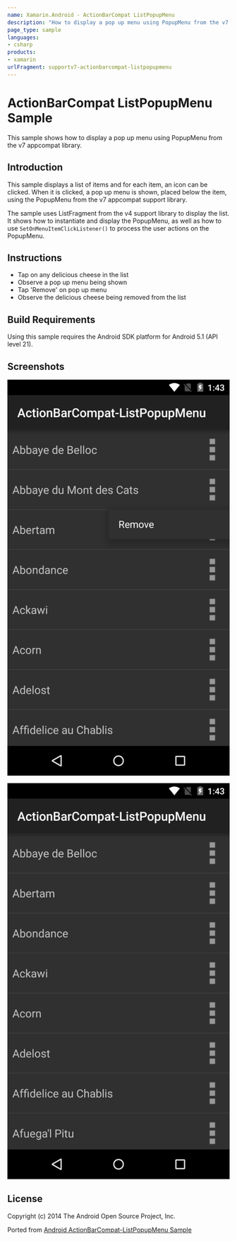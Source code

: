 ```yaml
---
name: Xamarin.Android - ActionBarCompat ListPopupMenu
description: "How to display a pop up menu using PopupMenu from the v7 appcompat library"
page_type: sample
languages:
- csharp
products:
- xamarin
urlFragment: supportv7-actionbarcompat-listpopupmenu
---
```

# ActionBarCompat ListPopupMenu Sample

This sample shows how to display a pop up menu using PopupMenu from the v7 appcompat library.

## Introduction

This sample displays a list of items and for each item, an icon can be clicked. When it is clicked, a pop up menu is shown, placed below the item, using the PopupMenu from the v7 appcompat support library.

The sample uses ListFragment from the v4 support library to display the list. It shows how to instantiate and display the PopupMenu, as well as how to use `SetOnMenuItemClickListener()` to process the user actions on the PopupMenu.

## Instructions

* Tap on any delicious cheese in the list
* Observe a pop up menu being shown
* Tap 'Remove' on pop up menu
* Observe the delicious cheese being removed from the list

## Build Requirements

Using this sample requires the Android SDK platform for Android 5.1 (API level 21).

## Screenshots

![ActionBarCompat ListPopupMenu Sample application screenshot](Screenshots/1-popup.png)

![ActionBarCompat ListPopupMenu Sample application screenshot](Screenshots/2-removed-item.png)

## License

Copyright (c) 2014 The Android Open Source Project, Inc.

Ported from [Android ActionBarCompat-ListPopupMenu Sample](https://github.com/googlesamples/android-ActionBarCompat-ListPopupMenu)
